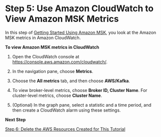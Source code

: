 # Step 5: Use Amazon CloudWatch to View Amazon MSK Metrics<a name="view-metrics"></a>

In this step of [Getting Started Using Amazon MSK](getting-started.md), you look at the Amazon MSK metrics in Amazon CloudWatch\.

**To view Amazon MSK metrics in CloudWatch**

1. Open the CloudWatch console at [https://console\.aws\.amazon\.com/cloudwatch/](https://console.aws.amazon.com/cloudwatch/)\.

1. In the navigation pane, choose **Metrics**\.

1. Choose the **All metrics** tab, and then choose **AWS/Kafka**\.

1. To view broker\-level metrics, choose **Broker ID, Cluster Name**\. For cluster\-level metrics, choose **Cluster Name**\.

1. \(Optional\) In the graph pane, select a statistic and a time period, and then create a CloudWatch alarm using these settings\.

**Next Step**

[Step 6: Delete the AWS Resources Created for This Tutorial](delete-cluster.md)